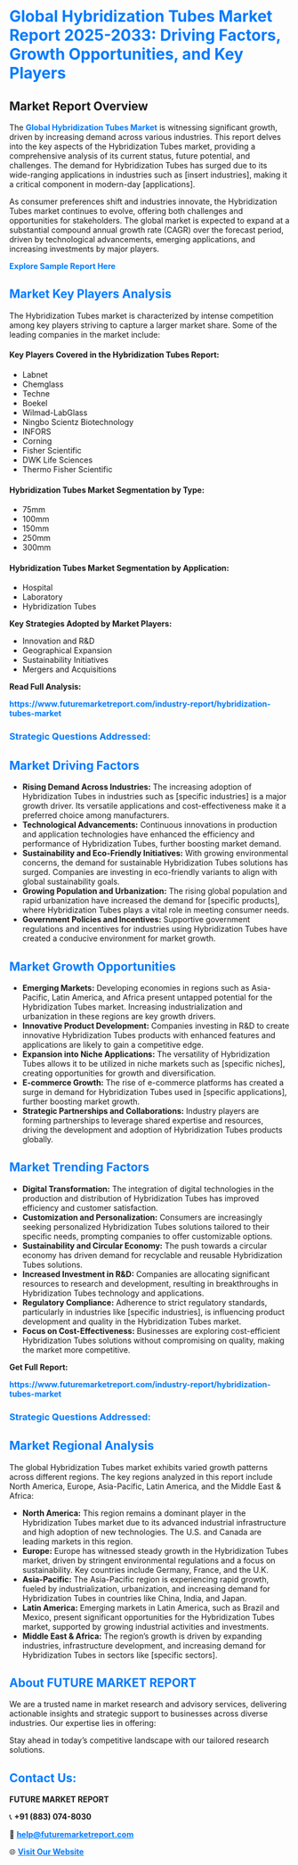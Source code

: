 <h1 style="color: #007BFF;">Global Hybridization Tubes Market Report 2025-2033: Driving Factors, Growth Opportunities, and Key Players</h1>

<section id="overview">
<h2>Market Report Overview</h2>
<p>The <a href="https://www.futuremarketreport.com/industry-report/hybridization-tubes-market" style="color: #007BFF; text-decoration: none;"><strong>Global Hybridization Tubes Market</strong></a> is witnessing significant growth, driven by increasing demand across various industries. This report delves into the key aspects of the Hybridization Tubes market, providing a comprehensive analysis of its current status, future potential, and challenges. The demand for Hybridization Tubes has surged due to its wide-ranging applications in industries such as [insert industries], making it a critical component in modern-day [applications].</p>
<p>As consumer preferences shift and industries innovate, the Hybridization Tubes market continues to evolve, offering both challenges and opportunities for stakeholders. The global market is expected to expand at a substantial compound annual growth rate (CAGR) over the forecast period, driven by technological advancements, emerging applications, and increasing investments by major players.</p>
</section>

<section id="overview">
<p><a href="https://www.futuremarketreport.com/request-sample/reportId=122116" style="color: #007BFF; text-decoration: none;"><strong>Explore Sample Report Here</strong></a></p>
</section>

<section id="key-players">
<h2 style="color: #007BFF;">Market Key Players Analysis</h2>
<p>The Hybridization Tubes market is characterized by intense competition among key players striving to capture a larger market share. Some of the leading companies in the market include:</p>
<h4>Key Players Covered in the Hybridization Tubes Report:</h4>
<ul><li>Labnet</li><li>Chemglass</li><li>Techne</li><li>Boekel</li><li>Wilmad-LabGlass</li><li>Ningbo Scientz Biotechnology</li><li>INFORS</li><li>Corning</li><li>Fisher Scientific</li><li>DWK Life Sciences</li><li>Thermo Fisher Scientific</li></ul>
<h4>Hybridization Tubes Market Segmentation by Type:</h4>
<ul><li>75mm</li><li>100mm</li><li>150mm</li><li>250mm</li><li>300mm</li></ul>

<h4>Hybridization Tubes Market Segmentation by Application:</h4>
<ul><li>Hospital</li><li>Laboratory</li><li>Hybridization Tubes</li></ul>
<p><strong>Key Strategies Adopted by Market Players:</strong></p>
<ul>
<li>Innovation and R&D</li>
<li>Geographical Expansion</li>
<li>Sustainability Initiatives</li>
<li>Mergers and Acquisitions</li>
</ul>
</section>

<section>
<p><strong>Read Full Analysis: </strong></p><a href="https://www.futuremarketreport.com/industry-report/hybridization-tubes-market" style="color: #007BFF; text-decoration: none;"><strong>https://www.futuremarketreport.com/industry-report/hybridization-tubes-market</strong></a>
<h3 style="color: #007BFF;">Strategic Questions Addressed:</h3>
</section>

<section id="driving-factors">
<h2 style="color: #007BFF;">Market Driving Factors</h2>
<ul>
<li><strong>Rising Demand Across Industries:</strong> The increasing adoption of Hybridization Tubes in industries such as [specific industries] is a major growth driver. Its versatile applications and cost-effectiveness make it a preferred choice among manufacturers.</li>
<li><strong>Technological Advancements:</strong> Continuous innovations in production and application technologies have enhanced the efficiency and performance of Hybridization Tubes, further boosting market demand.</li>
<li><strong>Sustainability and Eco-Friendly Initiatives:</strong> With growing environmental concerns, the demand for sustainable Hybridization Tubes solutions has surged. Companies are investing in eco-friendly variants to align with global sustainability goals.</li>
<li><strong>Growing Population and Urbanization:</strong> The rising global population and rapid urbanization have increased the demand for [specific products], where Hybridization Tubes plays a vital role in meeting consumer needs.</li>
<li><strong>Government Policies and Incentives:</strong> Supportive government regulations and incentives for industries using Hybridization Tubes have created a conducive environment for market growth.</li>
</ul>
</section>

<section id="growth-opportunities">
<h2 style="color: #007BFF;">Market Growth Opportunities</h2>
<ul>
<li><strong>Emerging Markets:</strong> Developing economies in regions such as Asia-Pacific, Latin America, and Africa present untapped potential for the Hybridization Tubes market. Increasing industrialization and urbanization in these regions are key growth drivers.</li>
<li><strong>Innovative Product Development:</strong> Companies investing in R&D to create innovative Hybridization Tubes products with enhanced features and applications are likely to gain a competitive edge.</li>
<li><strong>Expansion into Niche Applications:</strong> The versatility of Hybridization Tubes allows it to be utilized in niche markets such as [specific niches], creating opportunities for growth and diversification.</li>
<li><strong>E-commerce Growth:</strong> The rise of e-commerce platforms has created a surge in demand for Hybridization Tubes used in [specific applications], further boosting market growth.</li>
<li><strong>Strategic Partnerships and Collaborations:</strong> Industry players are forming partnerships to leverage shared expertise and resources, driving the development and adoption of Hybridization Tubes products globally.</li>
</ul>
</section>

<section id="trending-factors">
<h2 style="color: #007BFF;">Market Trending Factors</h2>
<ul>
<li><strong>Digital Transformation:</strong> The integration of digital technologies in the production and distribution of Hybridization Tubes has improved efficiency and customer satisfaction.</li>
<li><strong>Customization and Personalization:</strong> Consumers are increasingly seeking personalized Hybridization Tubes solutions tailored to their specific needs, prompting companies to offer customizable options.</li>
<li><strong>Sustainability and Circular Economy:</strong> The push towards a circular economy has driven demand for recyclable and reusable Hybridization Tubes solutions.</li>
<li><strong>Increased Investment in R&D:</strong> Companies are allocating significant resources to research and development, resulting in breakthroughs in Hybridization Tubes technology and applications.</li>
<li><strong>Regulatory Compliance:</strong> Adherence to strict regulatory standards, particularly in industries like [specific industries], is influencing product development and quality in the Hybridization Tubes market.</li>
<li><strong>Focus on Cost-Effectiveness:</strong> Businesses are exploring cost-efficient Hybridization Tubes solutions without compromising on quality, making the market more competitive.</li>
</ul>
</section>

<section>
<p><strong>Get Full Report: </strong></p><a href="https://www.futuremarketreport.com/industry-report/hybridization-tubes-market" style="color: #007BFF; text-decoration: none;"><strong>https://www.futuremarketreport.com/industry-report/hybridization-tubes-market</strong></a>
<h3 style="color: #007BFF;">Strategic Questions Addressed:</h3>
</section>


<section id="regional-analysis">
<h2 style="color: #007BFF;">Market Regional Analysis</h2>
<p>The global Hybridization Tubes market exhibits varied growth patterns across different regions. The key regions analyzed in this report include North America, Europe, Asia-Pacific, Latin America, and the Middle East & Africa:</p>
<ul>
<li><strong>North America:</strong> This region remains a dominant player in the Hybridization Tubes market due to its advanced industrial infrastructure and high adoption of new technologies. The U.S. and Canada are leading markets in this region.</li>
<li><strong>Europe:</strong> Europe has witnessed steady growth in the Hybridization Tubes market, driven by stringent environmental regulations and a focus on sustainability. Key countries include Germany, France, and the U.K.</li>
<li><strong>Asia-Pacific:</strong> The Asia-Pacific region is experiencing rapid growth, fueled by industrialization, urbanization, and increasing demand for Hybridization Tubes in countries like China, India, and Japan.</li>
<li><strong>Latin America:</strong> Emerging markets in Latin America, such as Brazil and Mexico, present significant opportunities for the Hybridization Tubes market, supported by growing industrial activities and investments.</li>
<li><strong>Middle East & Africa:</strong> The region’s growth is driven by expanding industries, infrastructure development, and increasing demand for Hybridization Tubes in sectors like [specific sectors].</li>
</ul>
</section>

<footer>
<h2 style="color: #007BFF;">About FUTURE MARKET REPORT</h2>
<p>We are a trusted name in market research and advisory services, delivering actionable insights and strategic support to businesses across diverse industries. Our expertise lies in offering:</p>

<p>Stay ahead in today’s competitive landscape with our tailored research solutions.</p>

<h2 style="color: #007BFF;">Contact Us:</h2>
<p><strong>FUTURE MARKET REPORT</strong></p>
<p>📞 <strong>+91 (883) 074-8030</strong></p>
<p>📧 <strong><a href="mailto:help@futuremarketreport.com" style="color: #007BFF;">help@futuremarketreport.com</a></strong></p>
<p>🌐 <strong><a href="https://www.futuremarketreport.com/" style="color: #007BFF;">Visit Our Website</a></strong></p>
</footer>